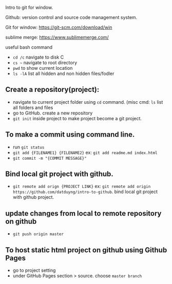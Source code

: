 Intro to git for window. 

Github: version control and source code management system.

Git for window: https://git-scm.com/download/win

sublime merge: https://www.sublimemerge.com/

useful bash command

- `cd /c` navigate to disk C
- `cs ~` navigate to root directory
- `pwd` to show current location
- `ls -lA` list all hidden and non hidden files/fodler



## Create a repository(project):

- navigate to current project folder using `cd` command. (misc cmd: `ls` list all folders and files 
- go to GitHub. create a new repository
- `git init` inside project to make project become a git project.


## To make a  commit using command line.
- run `git status`
- `git add {FILENAME1} {FILENAME2}` ex: `git add readme.md index.html`
- `git commit -m "{COMMIT MESSAGE}"`


## Bind local git project with github.
- `git remote add orign {PROJECT LINK}` ex: `git remote add origin https://github.com/datduyng/intro-to-github`. bind local git project with github project. 


## update changes from local to remote repository on github
- `git push origin master`


## To host static html project on github using Github Pages
- go to project setting
- under GitHub Pages section > source. choose `master branch`